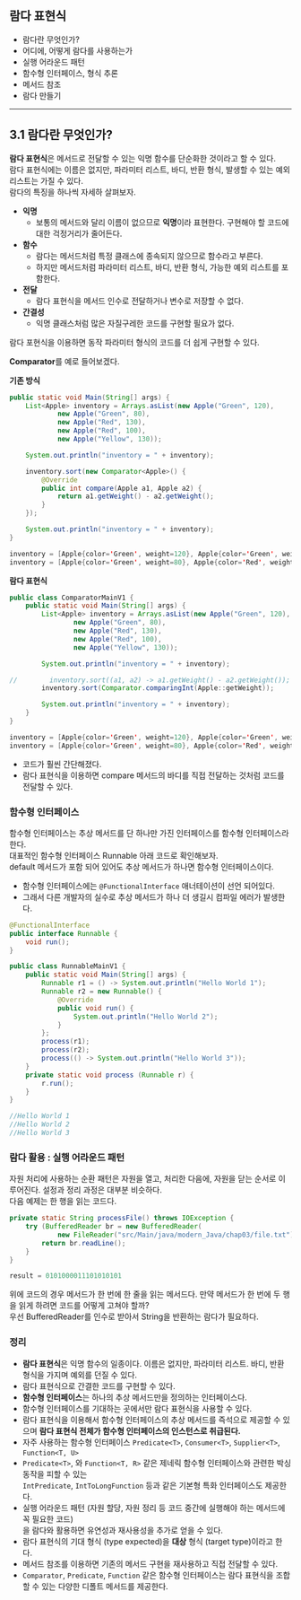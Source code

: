 ## 람다 표현식

- 람다란 무엇인가?
- 어디에, 어떻게 람다를 사용하는가
- 실행 어라운드 패턴
- 함수형 인터페이스, 형식 추론
- 메서드 참조
- 람다 만들기
  
---

## 3.1 람다란 무엇인가?
  
**람다 표현식**은 메서드로 전달할 수 있는 익명 함수를 단순화한 것이라고 할 수 있다.  
람다 표현식에는 이름은 없지만, 파라미터 리스트, 바디, 반환 형식, 발생할 수 있는 예외 리스트는 가질 수 있다.  
람다의 특징을 하나씩 자세하 살펴보자.  
  
- **익명**  
  - 보통의 메서드와 달리 이름이 없으므로 **익명**이라 표현한다. 구현해야 할 코드에 대한 걱정거리가 줄어든다.
- **함수**
  - 람다는 메서드처럼 특정 클래스에 종속되지 않으므로 함수라고 부른다.  
  - 하지만 메서드처럼 파라미터 리스트, 바디, 반환 형식, 가능한 예외 리스트를 포함한다.  
- **전달**
  - 람다 표현식을 메서드 인수로 전달하거나 변수로 저장할 수 없다.  
- **간결성**
  - 익명 클래스처럼 많은 자질구레한 코드를 구현할 필요가 없다.  
  
람다 포현식을 이용하면 동작 파라미터 형식의 코드를 더 쉽게 구현할 수 있다.  
  
**Comparator**를 예로 들어보겠다.  
  
**기존 방식**
```java
public static void Main(String[] args) {
    List<Apple> inventory = Arrays.asList(new Apple("Green", 120),
            new Apple("Green", 80),
            new Apple("Red", 130),
            new Apple("Red", 100),
            new Apple("Yellow", 130));

    System.out.println("inventory = " + inventory);

    inventory.sort(new Comparator<Apple>() {
        @Override
        public int compare(Apple a1, Apple a2) {
            return a1.getWeight() - a2.getWeight();
        }
    });

    System.out.println("inventory = " + inventory);
}
```

```java
inventory = [Apple{color='Green', weight=120}, Apple{color='Green', weight=80}, Apple{color='Red', weight=130}, Apple{color='Red', weight=100}, Apple{color='Yellow', weight=130}]
inventory = [Apple{color='Green', weight=80}, Apple{color='Red', weight=100}, Apple{color='Green', weight=120}, Apple{color='Red', weight=130}, Apple{color='Yellow', weight=130}]
```
  
**람다 표현식**  
```java
public class ComparatorMainV1 {
    public static void Main(String[] args) {
        List<Apple> inventory = Arrays.asList(new Apple("Green", 120),
                new Apple("Green", 80),
                new Apple("Red", 130),
                new Apple("Red", 100),
                new Apple("Yellow", 130));

        System.out.println("inventory = " + inventory);

//        inventory.sort((a1, a2) -> a1.getWeight() - a2.getWeight());
        inventory.sort(Comparator.comparingInt(Apple::getWeight));

        System.out.println("inventory = " + inventory);
    }
}
```  
```java
inventory = [Apple{color='Green', weight=120}, Apple{color='Green', weight=80}, Apple{color='Red', weight=130}, Apple{color='Red', weight=100}, Apple{color='Yellow', weight=130}]
inventory = [Apple{color='Green', weight=80}, Apple{color='Red', weight=100}, Apple{color='Green', weight=120}, Apple{color='Red', weight=130}, Apple{color='Yellow', weight=130}]
```

- 코드가 훨씬 간단해졌다.
- 람다 표현식을 이용하면 compare 메서드의 바디를 직접 전달하는 것처럼 코드를 전달할 수 있다.  
  
### 함수형 인터페이스 

함수형 인터페이스는 추상 메서드를 단 하나만 가진 인터페이스를 함수형 인터페이스라 한다.  
대표적인 함수형 인터페이스 Runnable 아래 코드로 확인해보자.  
default 메서드가 포함 되어 있어도 추상 메서드가 하나면 함수형 인터페이스이다.  
- 함수형 인터페이스에는 `@FunctionalInterface` 애너테이션이 선언 되어있다.
- 그래서 다른 개발자의 실수로 추상 메서드가 하나 더 생길시 컴파일 에러가 발생한다.
```java
@FunctionalInterface
public interface Runnable {
    void run();
}

public class RunnableMainV1 {
    public static void Main(String[] args) {
        Runnable r1 = () -> System.out.println("Hello World 1");
        Runnable r2 = new Runnable() {
            @Override
            public void run() {
                System.out.println("Hello World 2");
            }
        };
        process(r1);
        process(r2);
        process(() -> System.out.println("Hello World 3"));
    }
    private static void process (Runnable r) {
        r.run();
    }
}

//Hello World 1
//Hello World 2
//Hello World 3
```
  
### 람다 활용 : 실행 어라운드 패턴

자원 처리에 사용하는 순환 패턴은 자원을 열고, 처리한 다음에, 자원을 닫는 순서로 이루어진다. 설정과 정리 과정은 대부분 비슷하다.  
다음 예제는 한 행을 읽는 코드다.  
  
```java
private static String processFile() throws IOException {
    try (BufferedReader br = new BufferedReader(
            new FileReader("src/Main/java/modern_Java/chap03/file.txt"))) {
        return br.readLine();
    }
}

result = 0101000011101010101
```
위에 코드의 경우 메서드가 한 번에 한 줄을 읽는 메서드다. 만약 메서드가 한 번에 두 행을 읽게 하려면 코드를 어떻게 고쳐야 할까?  
우선 BufferedReader를 인수로 받아서 String을 반환하는 람다가 필요하다.  
  
### 정리
- **람다 표현식**은 익명 함수의 일종이다. 이름은 없지만, 파라미터 리스트. 바디, 반환 형식을 가지며 예외를 던질 수 있다.
- 람다 표현식으로 간결한 코드를 구현할 수 있다.
- **함수형 인터페이스**는 하나의 추상 메서드만을 정의하는 인터페이스다.
- 함수형 인터페이스를 기대하는 곳에서만 람다 표현식을 사용할 수 있다.
- 람다 표현식을 이용해서 함수형 인터페이스의 추상 메서드를 즉석으로 제공할 수 있으며 **람다 표현식 전체가 함수형 인터페이스의 인스턴스로 취급된다.**  
- 자주 사용하는 함수형 인터페이스 `Predicate<T>`, `Consumer<T>`, `Supplier<T>`, `Function<T, U>`
- `Predicate<T>`, 와 `Function<T, R>` 같은 제네릭 함수형 인터페이스와 관련한 박싱 동작을 피할 수 있는  
  `IntPredicate`, `IntToLongFunction` 등과 같은 기본형 특화 인터페이스도 제공한다.
- 실행 어라운드 패턴 (자원 할당, 자원 정리 등 코드 중간에 실행해야 하는 메서드에 꼭 필요한 코드)  
  을 람다와 활용하면 유연성과 재사용성을 추가로 얻을 수 있다.  
- 람다 표현식의 기대 형식 (type expected)을 **대상** 형식 (target type)이라고 한다.
- 메서드 참조를 이용하면 기존의 메서드 구현을 재사용하고 직접 전달할 수 있다.
- `Comparator`, `Predicate`, `Function` 같은 함수형 인터페이스는 람다 표현식을 조합할 수 있는 다양한 디폴트 메서드를 제공한다.  
  
